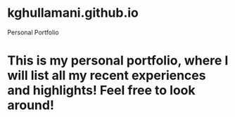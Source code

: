 # kghullamani.github.io
Personal Portfolio

# This is my personal portfolio, where I will list all my recent experiences and highlights! Feel free to look around!
